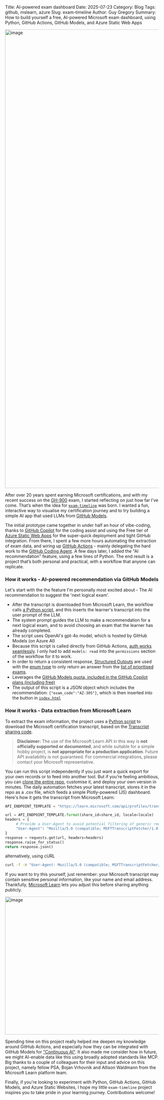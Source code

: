 Title: AI-powered exam dashboard
Date: 2025-07-23
Category: Blog
Tags: github, mslearn, azure
Slug: exam-timeline
Author: Guy Gregory
Summary: How to build yourself a free, AI-powered Microsoft exam dashboard, using Python, GitHub Actions, GitHub Models, and Azure Static Web Apps

<a href="https://exams.guygregory.com"><img width="2217" height="1503" alt="image" src="https://github.com/user-attachments/assets/3aef88b7-aa2e-4d25-9d3b-b0d76bdd7766" /></a>


After over 20 years spent earning Microsoft certifications, and with my recent success on the [GH-900](https://learn.microsoft.com/credentials/certifications/github-foundations/) exam, I started reflecting on just how far I’ve come. That’s when the idea for [`exam-timeline`](https://github.com/guygregory/exam-timeline) was born. I wanted a fun, interactive way to visualise my certification journey and to try building a simple AI app that used LLMs from [GitHub Models](https://gh.io/models).

The initial prototype came together in under half an hour of vibe-coding, thanks to [GitHub Copilot](https://github.com/copilot) for the coding assist and using the Free tier of [Azure Static Web Apps](https://learn.microsoft.com/azure/static-web-apps/overview) for the super-quick deployment and tight GitHub integration. From there, I spent a few more hours automating the extraction of exam data, and wiring up [GitHub Actions](https://docs.github.com/en/actions) - mainly delegating the hard work to the [GitHub Coding Agent](https://docs.github.com/en/copilot/how-tos/agents/copilot-coding-agent). A few days later, I added the "AI recommendation" feature, using a few lines of Python. The end result is a project that’s both personal and practical, with a workflow that anyone can replicate.

### How it works - AI-powered recommendation via GitHub Models
Let's start with the the feature I'm personally most excited about - The AI recommendation to suggest the 'next logical exam'.

- After the transcript is downloaded from Microsoft Learn, the workflow calls [a Python script](https://github.com/guygregory/exam-timeline/blob/main/ai_exam_recommender.py), and this inserts the learner's transcript into the user prompt of the LLM.
- The system prompt guides the LLM to make a recommendation for a next logical exam, and to avoid choosing an exam that the learner has already completed.
- The script uses OpenAI's gpt-4o model, which is hosted by GitHub Models (on Azure AI)
- Because this script is called directly from GitHub Actions, [auth works seamlessly](https://docs.github.com/en/github-models/use-github-models/integrating-ai-models-into-your-development-workflow#using-ai-models-with-github-actions). I only had to add `models: read` into the `permissions` section of the workflow for it to work.
- In order to return a consistent response, [Structured Outputs](https://learn.microsoft.com/azure/ai-foundry/openai/how-to/structured-outputs?tabs=python-secure%2Cdotnet-entra-id&pivots=programming-language-python) are used with the [enum type](https://learn.microsoft.com/azure/ai-foundry/openai/how-to/structured-outputs?tabs=python-secure%2Cdotnet-entra-id&pivots=programming-language-python#supported-schemas-and-limitations) to only return an answer from the [list of prioritised exams](https://github.com/guygregory/exam-timeline/blob/main/priority_ARB_exams.csv).
- Leverages the [GitHub Models quota, included in the GitHub Copilot plans (including free)](https://docs.github.com/en/github-models/prototyping-with-ai-models#rate-limits)
- The output of this script is a JSON object which includes the recommendation: `{"exam_code":"AZ-305"}`, which is then inserted into the button in [`index.html`](https://github.com/guygregory/exam-timeline/blob/main/index.html)

### How it works - Data extraction from Microsoft Learn
To extract the exam information, the project uses a [Python script](https://github.com/guygregory/exam-timeline/blob/main/passed_exams.py) to download the Microsoft certification transcript, based on the [Transcript sharing code](https://learn.microsoft.com/users/me/transcript).

> **Disclaimer:** The use of the Microsoft Learn API in this way is **not officially supported or documented**, and while suitable for a simple hobby project, is **not appropriate for a production application**. Future API availability is not guaranteed. For commercial integrations, please contact your Microsoft representative.

You can run this script independently if you just want a quick export for your own records or to feed into another tool. But if you’re feeling ambitious, you can [clone the entire repo](https://github.com/guygregory/exam-timeline), customise it, and deploy your own version in minutes. The daily automation fetches your latest transcript, stores it in the repo as a .csv file, which feeds a simple Plotly-powered (JS) dashboard. Here's how it gets the transcript from Microsoft Learn:

```python
API_ENDPOINT_TEMPLATE = "https://learn.microsoft.com/api/profiles/transcript/share/{share_id}?locale={locale}"

url = API_ENDPOINT_TEMPLATE.format(share_id=share_id, locale=locale)
headers = {
     # Provide a User‑Agent to avoid potential filtering of generic requests
     "User-Agent": "Mozilla/5.0 (compatible; MSFTTranscriptFetcher/1.0)"
}
response = requests.get(url, headers=headers)
response.raise_for_status()
return response.json()
```
alternatively, using cURL
```bash
curl -f -H "User-Agent: Mozilla/5.0 (compatible; MSFTTranscriptFetcher/1.0)" "https://learn.microsoft.com/api/profiles/transcript/share/${share_id}?locale=${locale}"
```

If you want to try this yourself, just remember: your Microsoft transcript may contain sensitive personal information, like your name and email address. Thankfully, [Microsoft Learn](https://learn.microsoft.com/users/me/transcript) lets you adjust this before sharing anything publicly.

<img width="756" height="452" alt="image" src="https://github.com/user-attachments/assets/ccaca094-8d3f-41e5-9095-1d145bb80559" />

Spending time on this project really helped me deepen my knowledge around GitHub Actions, and especially how they can be integrated with GitHub Models for ["Continuous AI"](https://githubnext.com/projects/continuous-ai/). It also made me consider how in future, we might AI-enable data like this using broadly adopted standards like MCP. Big thanks to a couple of colleagues for their input and advice on this project, namely fellow PSA, Bojan Vrhovnik and Allison Waldmann from the Microsoft Learn platform team.

Finally, if you're looking to experiment with Python, GitHub Actions, GitHub Models, and Azure Static Websites, I hope my little `exam-timeline` project inspires you to take pride in your learning journey. Contributions welcome!
